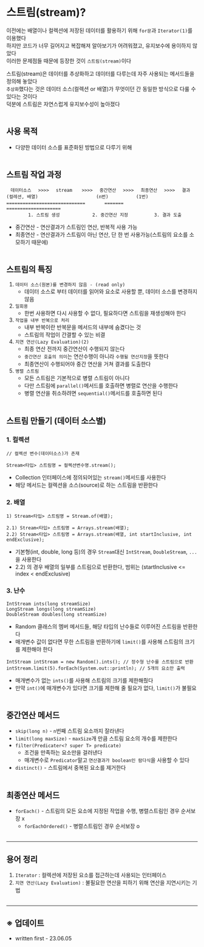 # 스트림(stream)?
이전에는 배열이나 컬렉션에 저장된 데이터를 활용하기 위해 `for문`과 `Iterator(1)`를 이용했다  
하지만 코드가 너무 길어지고 복잡해져 알아보기가 어려워졌고, 유지보수에 용이하지 않았다  
이러한 문제점들 때문에 등장한 것이 `스트림(stream)`이다

스트림(stream)은 데이터를 추상화하고 데이터를 다루는데 자주 사용되는 메서드들을 정의해 놓았다  
`추상화`했다는 것은 데이터 소스(컬렉션 or 배열)가 무엇이던 간 동일한 방식으로 다룰 수 있다는 것이다  
덕분에 스트림은 자연스럽게 유지보수성이 높아졌다
<br><br>
## 사용 목적
- 다양한 데이터 소스를 표준화된 방법으로 다루기 위해
<br><br>
## 스트림 작업 과정
```
ㅤ데이터소스 ㅤ>>>> ㅤstream ㅤ >>>> ㅤ중간연산 ㅤ>>>> ㅤ최종연산 ㅤ>>>> ㅤ결과
(컬레션, 배열)ㅤㅤㅤㅤㅤㅤㅤㅤㅤㅤㅤㅤㅤㅤ(n번)ㅤㅤㅤㅤㅤㅤ (1번)
============================= ㅤㅤㅤㅤ=======ㅤㅤㅤㅤ ㅤ====================
        1. 스트림 생성            2. 중간연산 지정    ㅤㅤㅤ 3. 결과 도출 
```
- 중간연산 - 연산결과가 스트림인 연산, 반복적 사용 가능
- 최종연산 - 연산결과가 스트림이 아닌 연산, 단 한 번 사용가능(스트림의 요소를 소모하기 때문에)
<br><br>
## 스트림의 특징
1. `데이터 소스(원본)를 변경하지 않음 - (read only)`
   - 데이터 소스로 부터 데이터를 읽어와 요소로 사용할 뿐, 데이터 소스를 변경하지 않음
2. `일회용`
   - 한번 사용하면 다시 사용할 수 없다, 필요하다면 스트림을 재생성해야 한다
3. `작업을 내부 반복으로 처리`
   - 내부 반복이란 반복문을 메서드의 내부에 숨겼다는 것
   - 스트림의 작업이 간결할 수 있는 비결
4. `지연 연산(Lazy Evaluation)(2)`
   - 최종 연산 전까지 중간연산이 수행되지 않는다
   - `중간연산 호출의 의미`는 연산수행이 아니라 `수행될 연산지정`을 뜻한다
   - 최종연산이 수행되어야 중간 연산을 거쳐 결과를 도출한다 
5. `병렬 스트림`
   - 모든 스트림은 기본적으로 병렬 스트림이 아니다
   - 다만 스트림에 `parallel()`메서드를 호출하면 병렬로 연산을 수행한다
   - 병렬 연산을 취소하려면 `sequential()`메서드를 호출하면 된다
<br><br>
## 스트림 만들기 (데이터 소스별)
### 1. 컬렉션
```
// 컬렉션 변수(데이터소스)가 존재

Stream<타입> 스트림명 = 컬렉션변수명.stream();
```
- Collection 인터페이스에 정의되어있는 `stream()`메서드를 사용한다
- 해당 메서드는 컬렉션을 소스(source)로 하는 스트림을 반환한다
### 2. 배열
```
1) Stream<타입> 스트림명 = Stream.of(배열);

2.1) Stream<타입> 스트림명 = Arrays.stream(배열);
2.2) Stream<타입> 스트림명 = Arrays.stream(배열, int startInclusive, int endExclusive);
```
- 기본형(int, double, long 등)의 경우 `Stream`대신 `IntStream`, `DoubleStream`, `...`을 사용한다
- 2.2) 의 경우 배열의 일부를 스트림으로 반환한다, 범위는 (startInclusive <= index < endExclusive)
### 3. 난수
```
IntStream ints(long streamSize)
LongStream longs(long streamSize)
DoubleStream doubles(long streamSize)
```
- Random 클래스의 멤버 메서드들, 해당 타입의 난수들로 이루어진 스트림을 반환한다
- 매개변수 값이 없다면 무한 스트림을 반환하기에 `limit()`를 사용해 스트림의 크기를 제한해야 한다
```
IntStream intStream = new Random().ints(); // 정수형 난수를 스트림으로 반환
intStream.limit(5).forEach(System.out::println); // 5개의 요소만 출력
```
- 매개변수가 없는 `ints()`를 사용해 스트림의 크기를 제한해줬다
- 만약 `int()`에 매개변수가 있다면 크기를 제한해 줄 필요가 없다, `limit()`가 불필요
<br><br>
## 중간연산 메서드
- `skip(long n)` - `n`번째 스트림 요소까지 잘라낸다 
- `limit(long maxSize)` - `maxSize`개 만큼 스트림 요소의 개수를 제한한다
- `filter(Predicater<? super T> predicate)`
   - 조건을 만족하는 요소만을 걸러낸다
   - 매개변수로 `Predicator`말고 `연산결과가 boolean인 람다식`을 사용할 수 있다
- `distinct()` - 스트림에서 중복된 요소를 제거한다
<br><br>
## 최종연산 메서드
- `forEach()` - 스트림의 모든 요소에 지정된 작업을 수행, 병렬스트림인 경우 순서보장 x
   - `forEachOrdered()` - 병렬스트림인 경우 순서보장 o
<br><br>
***
## 용어 정리
1. `Iterator` : 컬렉션에 저장된 요소를 접근하는데 사용되는 인터페이스
2. `지연 연산(Lazy Evaluation)` : 불필요한 연산을 피하기 위해 연산을 지연시키는 기법
<br><br>
***
## ※ 업데이트
- written first - 23.06.05 
